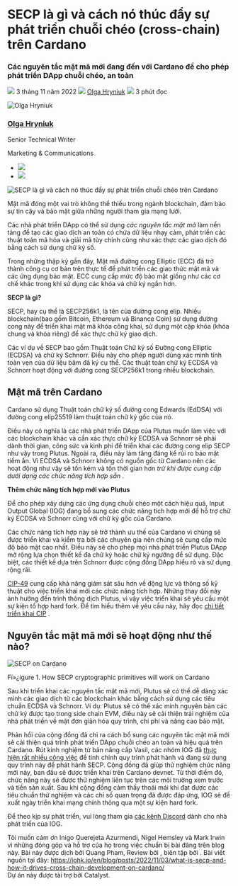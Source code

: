 # SECP là gì và cách nó thúc đẩy sự phát triển chuỗi chéo (cross-chain) trên Cardano

### **Các nguyên tắc mật mã mới đang đến với Cardano để cho phép phát triển DApp chuỗi chéo, an toàn**

![](img/2022-11-03-what-is-secp-and-how-it-drives-cross-chain-development-on-cardano.002.png) 3 tháng 11 năm 2022 ![](img/2022-11-03-what-is-secp-and-how-it-drives-cross-chain-development-on-cardano.002.png) [Olga Hryniuk](/en/blog/authors/olga-hryniuk/page-1/) ![](img/2022-11-03-what-is-secp-and-how-it-drives-cross-chain-development-on-cardano.003.png) 3 phút đọc

![Olga Hryniuk](img/2022-11-03-what-is-secp-and-how-it-drives-cross-chain-development-on-cardano.004.png)[](/en/blog/authors/olga-hryniuk/page-1/)

### [**Olga Hryniuk**](/en/blog/authors/olga-hryniuk/page-1/)

Senior Technical Writer

Marketing &amp; Communications

- ![](img/2022-11-03-what-is-secp-and-how-it-drives-cross-chain-development-on-cardano.005.png)[](https://www.linkedin.com/in/olga-hryniuk-1094a3160/ "LinkedIn")
- ![](img/2022-11-03-what-is-secp-and-how-it-drives-cross-chain-development-on-cardano.006.png)[](https://github.com/olgahryniuk "GitHub")

![SECP là gì và cách nó thúc đẩy sự phát triển chuỗi chéo  trên Cardano](img/2022-11-03-what-is-secp-and-how-it-drives-cross-chain-development-on-cardano.007.png)

Mật mã đóng một vai trò không thể thiếu trong ngành blockchain, đảm bảo sự tin cậy và bảo mật giữa những người tham gia mạng lưới.

Các nhà phát triển DApp có thể sử dụng *các nguyên tắc mật mã* làm nền tảng để tạo các giao dịch an toàn có chứa dữ liệu nhạy cảm, phát triển các thuật toán mã hóa và giải mã tùy chỉnh cũng như xác thực các giao dịch đó bằng cách sử dụng chữ ký số.

Trong những thập kỷ gần đây, Mật mã đường cong Elliptic (ECC) đã trở thành công cụ cơ bản trên thực tế để phát triển các giao thức mật mã và các ứng dụng bảo mật. ECC cung cấp mức độ bảo mật giống như các cơ chế khác trong khi sử dụng các khóa và chữ ký ngắn hơn.

**SECP là gì?**

SECP, hay cụ thể là SECP256k1, là tên của đường cong elip. Nhiều blockchain(bao gồm Bitcoin, Ethereum và Binance Coin) sử dụng đường cong này để triển khai mật mã khóa công khai, sử dụng một cặp khóa (khóa chung và khóa riêng) để xác thực chữ ký giao dịch.

Các ví dụ về SECP bao gồm Thuật toán Chữ ký số Đường cong Elliptic (ECDSA) và chữ ký Schnorr. Điều này cho phép người dùng xác minh tính toàn vẹn của dữ liệu băm đã ký cụ thể. Các thuật toán chữ ký ECDSA và Schnorr hoạt động với đường cong SECP256k1 trong nhiều blockchain.

## **Mật mã trên Cardano**

Cardano sử dụng Thuật toán chữ ký số đường cong Edwards (EdDSA) với đường cong elip25519 làm thuật toán chữ ký gốc của nó.

Điều này có nghĩa là các nhà phát triển DApp của Plutus muốn làm việc với các blockchain khác và cần xác thực chữ ký ECDSA và Schnorr sẽ phải dành thời gian, công sức và kinh phí để triển khai các đường cong elip SECP như vậy trong Plutus. Ngoài ra, điều này làm tăng đáng kể rủi ro bảo mật tiềm ẩn. Vì ECDSA và Schnorr không có nguồn gốc từ Cardano nên các hoạt động như vậy sẽ tốn kém và tốn thời gian hơn *trừ khi được cung cấp dưới dạng các chức năng tích hợp sẵn* .

**Thêm chức năng tích hợp mới vào Plutus**

Để cho phép xây dựng các ứng dụng chuỗi chéo một cách hiệu quả, Input Output Global (IOG) đang bổ sung các chức năng tích hợp mới để hỗ trợ chữ ký ECDSA và Schnorr cùng với chữ ký gốc của Cardano.

Các chức năng tích hợp này sẽ trở thành ưu thế của Cardano vì chúng sẽ được triển khai và kiểm tra bởi các chuyên gia nên chúng sẽ cung cấp mức độ bảo mật cao nhất. Điều này sẽ cho phép mọi nhà phát triển Plutus DApp mở rộng lựa chọn thiết kế đa chữ ký hoặc chữ ký ngưỡng để sử dụng. Đặc biệt, các thiết kế dựa trên Schnorr được cộng đồng DApp hiểu rõ và sử dụng rộng rãi.

[CIP-49](https://github.com/mlabs-haskell/CIPs/blob/c5bdd66fe49c19c341499f86cebaa2eef9e90b74/CIP-0049/README.md) cung cấp khả năng giám sát sâu hơn về động lực và thông số kỹ thuật cho việc triển khai mới các chức năng tích hợp. Những thay đổi này ảnh hưởng đến trình thông dịch Plutus, vì vậy việc triển khai sẽ yêu cầu một sự kiện tổ hợp hard fork. Để tìm hiểu thêm về yêu cầu này, hãy đọc [chi tiết triển khai CIP](https://github.com/cardano-foundation/CIPs/tree/master/CIP-0035#types-of-release) .

## **Nguyên tắc mật mã mới sẽ hoạt động như thế nào?**

![SECP on Cardano](img/2022-11-03-what-is-secp-and-how-it-drives-cross-chain-development-on-cardano.008.png)

Fï»¿igure 1. How SECP cryptographic primitives will work on Cardano

Sau khi triển khai các nguyên tắc mật mã mới, Plutus sẽ có thể dễ dàng xác minh các giao dịch từ các blockchain khác bằng cách sử dụng các tiêu chuẩn ECDSA và Schnorr. Ví dụ: Plutus sẽ có thể xác minh nguyên bản các chữ ký được tạo trong side chain EVM, điều này sẽ cải thiện trải nghiệm của nhà phát triển về mặt đơn giản hóa quy trình, chi phí và nâng cao bảo mật.

Phản hồi của cộng đồng đã chỉ ra cách bổ sung các nguyên tắc mật mã mới sẽ cải thiện quá trình phát triển DApp chuỗi chéo an toàn và hiệu quả trên Cardano. Rút kinh nghiệm từ bản nâng cấp Vasil, các nhóm IOG đã [thực hiện rất nhiều công việc](https://youtu.be/hZRwLWKNNfQ?t=257) để tinh chỉnh quy trình phát hành và đang sử dụng quy trình này để phát hành SECP. Cộng đồng đã giúp thử nghiệm chức năng mới này, ban đầu sẽ được triển khai trên Cardano devnet. Từ thời điểm đó, chức năng này sẽ được thử nghiệm liên tục trên các môi trường xem trước và tiền sản xuất. Sau khi cộng đồng cảm thấy thoải mái khi đạt được các tiêu chuẩn thử nghiệm và các chỉ số quan trọng đã được đáp ứng, IOG sẽ đề xuất ngày triển khai mạng chính thông qua một sự kiện hard fork.

Để theo kịp sự phát triển, vui lòng tham gia [các kênh Discord](https://discord.com/channels/826816523368005654/826816523964383263) dành cho nhà phát triển của IOG.

Tôi muốn cảm ơn Inigo Querejeta Azurmendi, Nigel Hemsley và Mark Irwin vì những đóng góp và hỗ trợ của họ trong việc chuẩn bị bài đăng trên blog này. Bài này được dịch bởi Quang Pham, Review bởi , biên tập bởi . Bài viết nguồn tại đây: https://iohk.io/en/blog/posts/2022/11/03/what-is-secp-and-how-it-drives-cross-chain-development-on-cardano/<br>Dự án này được tài trợ bởi Catalyst.
